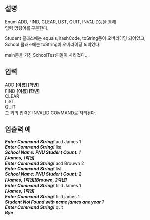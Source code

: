  
## 설명  

Enum ADD, FIND, CLEAR, LIST, QUIT, INVALID등을 통해   
입력 명령어를 구분한다.    
  
Student 클래스에는 equals, hashCode, toString등이 오버라이딩 되어있고,  
School 클래스에는 toString이 오버라이딩 되어있다.  
  
main문을 가진 SchoolTest파일이 사라졌다...  

##  **입력**  

ADD **[이름] [학년]**    
FIND **[이름] [학년]**    
CLEAR  
LIST  
QUIT  
그 외의 입력은 INVALID COMMAND로 처리된다.    
  

##  **입출력 예**  
  

***Enter Command String!*** add James 1  
***Enter Command String!*** list  
***School Name: PNU Student Count: 1  
[James, 1학년]***  
***Enter Command String!*** add Brouwn 2  
***Enter Command String!*** list  
***School Name: PNU Student Count: 2  
[James, 1학년][Brouwn, 2학년]***  
***Enter Command String!*** find James 1  
***[James, 1학년]***  
***Enter Command String!*** find james 1  
***Student Not Found with name james and year 1***  
***Enter Command String!*** quit  
***Bye***  

